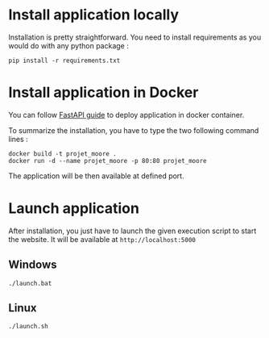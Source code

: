 # Install application locally

Installation is pretty straightforward. You need to install requirements as you would do with any python package :
```
pip install -r requirements.txt
```


# Install application in Docker

You can follow [FastAPI guide](https://fastapi.tiangolo.com/deployment/docker/) to deploy application in docker container.

To summarize the installation, you have to type the two following command lines :
```
docker build -t projet_moore .
docker run -d --name projet_moore -p 80:80 projet_moore
```

The application will be then available at defined port.

# Launch application

After installation, you just have to launch the given execution script to start the website. It will be available at `http://localhost:5000`

## Windows

```
./launch.bat
```

## Linux

```
./launch.sh
```